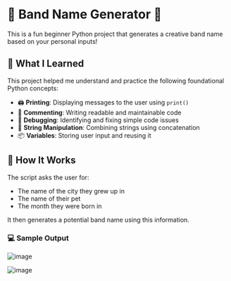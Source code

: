 # 🎸 Band Name Generator 🎤

This is a fun beginner Python project that generates a creative band name based on your personal inputs!

## 🧠 What I Learned

This project helped me understand and practice the following foundational Python concepts:

- 🖨️ **Printing**: Displaying messages to the user using `print()`
- 💬 **Commenting**: Writing readable and maintainable code
- 🐞 **Debugging**: Identifying and fixing simple code issues
- 🧵 **String Manipulation**: Combining strings using concatenation
- 📦 **Variables**: Storing user input and reusing it

## 🚀 How It Works

The script asks the user for:
- The name of the city they grew up in
- The name of their pet
- The month they were born in

It then generates a potential band name using this information.

### 💻 Sample Output
![image](https://github.com/user-attachments/assets/75403b3c-ad20-4003-99ef-81a4362ceae9)

![image](https://github.com/user-attachments/assets/f96062e4-f688-42c5-9db3-052f70b5d0ed)

